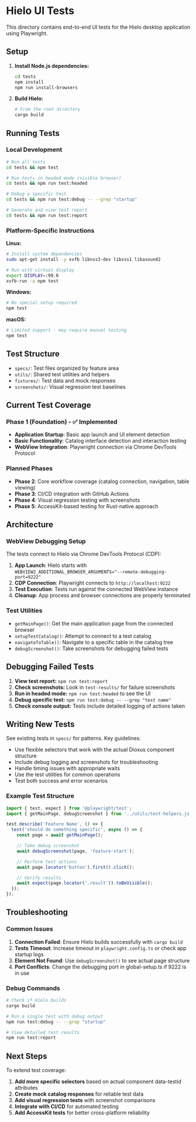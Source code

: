 # Hielo UI Tests

This directory contains end-to-end UI tests for the Hielo desktop application using Playwright.

## Setup

1. **Install Node.js dependencies:**
   ```bash
   cd tests
   npm install
   npm run install-browsers
   ```

2. **Build Hielo:**
   ```bash
   # From the root directory
   cargo build
   ```

## Running Tests

### Local Development
```bash
# Run all tests
cd tests && npm test

# Run tests in headed mode (visible browser)
cd tests && npm run test:headed

# Debug a specific test
cd tests && npm run test:debug -- --grep "startup"

# Generate and view test report
cd tests && npm run test:report
```

### Platform-Specific Instructions

**Linux:**
```bash
# Install system dependencies
sudo apt-get install -y xvfb libnss3-dev libxss1 libasound2

# Run with virtual display
export DISPLAY=:99.0
xvfb-run -a npm test
```

**Windows:**
```bash
# No special setup required
npm test
```

**macOS:**
```bash
# Limited support - may require manual testing
npm test
```

## Test Structure

- `specs/`: Test files organized by feature area
- `utils/`: Shared test utilities and helpers
- `fixtures/`: Test data and mock responses
- `screenshots/`: Visual regression test baselines

## Current Test Coverage

### Phase 1 (Foundation) - ✅ Implemented
- **Application Startup**: Basic app launch and UI element detection
- **Basic Functionality**: Catalog interface detection and interaction testing
- **WebView Integration**: Playwright connection via Chrome DevTools Protocol

### Planned Phases
- **Phase 2**: Core workflow coverage (catalog connection, navigation, table viewing)
- **Phase 3**: CI/CD integration with GitHub Actions
- **Phase 4**: Visual regression testing with screenshots
- **Phase 5**: AccessKit-based testing for Rust-native approach

## Architecture

### WebView Debugging Setup
The tests connect to Hielo via Chrome DevTools Protocol (CDP):

1. **App Launch**: Hielo starts with `WEBVIEW2_ADDITIONAL_BROWSER_ARGUMENTS="--remote-debugging-port=9222"`
2. **CDP Connection**: Playwright connects to `http://localhost:9222`
3. **Test Execution**: Tests run against the connected WebView instance
4. **Cleanup**: App process and browser connections are properly terminated

### Test Utilities

- `getMainPage()`: Get the main application page from the connected browser
- `setupTestCatalog()`: Attempt to connect to a test catalog
- `navigateToTable()`: Navigate to a specific table in the catalog tree
- `debugScreenshot()`: Take screenshots for debugging failed tests

## Debugging Failed Tests

1. **View test report:** `npm run test:report`
2. **Check screenshots:** Look in `test-results/` for failure screenshots
3. **Run in headed mode:** `npm run test:headed` to see the UI
4. **Debug specific test:** `npm run test:debug -- --grep "test name"`
5. **Check console output:** Tests include detailed logging of actions taken

## Writing New Tests

See existing tests in `specs/` for patterns. Key guidelines:

- Use flexible selectors that work with the actual Dioxus component structure
- Include debug logging and screenshots for troubleshooting
- Handle timing issues with appropriate waits
- Use the test utilities for common operations
- Test both success and error scenarios

### Example Test Structure
```typescript
import { test, expect } from '@playwright/test';
import { getMainPage, debugScreenshot } from '../utils/test-helpers.js';

test.describe('Feature Name', () => {
  test('should do something specific', async () => {
    const page = await getMainPage();

    // Take debug screenshot
    await debugScreenshot(page, 'feature-start');

    // Perform test actions
    await page.locator('button').first().click();

    // Verify results
    await expect(page.locator('.result')).toBeVisible();
  });
});
```

## Troubleshooting

### Common Issues

1. **Connection Failed**: Ensure Hielo builds successfully with `cargo build`
2. **Tests Timeout**: Increase timeout in `playwright.config.ts` or check app startup logs
3. **Element Not Found**: Use `debugScreenshot()` to see actual page structure
4. **Port Conflicts**: Change the debugging port in global-setup.ts if 9222 is in use

### Debug Commands
```bash
# Check if Hielo builds
cargo build

# Run a single test with debug output
npm run test:debug -- --grep "startup"

# View detailed test results
npm run test:report
```

## Next Steps

To extend test coverage:

1. **Add more specific selectors** based on actual component data-testid attributes
2. **Create mock catalog responses** for reliable test data
3. **Add visual regression tests** with screenshot comparisons
4. **Integrate with CI/CD** for automated testing
5. **Add AccessKit tests** for better cross-platform reliability